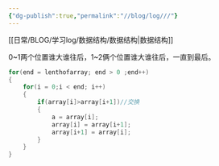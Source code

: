 ```yaml
---
{"dg-publish":true,"permalink":"//blog/log///"}
---
```


[[日常/BLOG/学习log/数据结构/数据结构\|数据结构]]

0~1两个位置谁大谁往后，1~2俩个位置谁大谁往后，一直到最后。 

~~~c
for(end = lenthofarray; end > 0 ;end++)
{
	for(i = 0;i < end; i++)
	{
		if(array[i]>array[i+1])//交换
		{
			a = array[i];
			array[i] = array[i+1];
			array[i+1] = array[i];
		}
	}
}
~~~